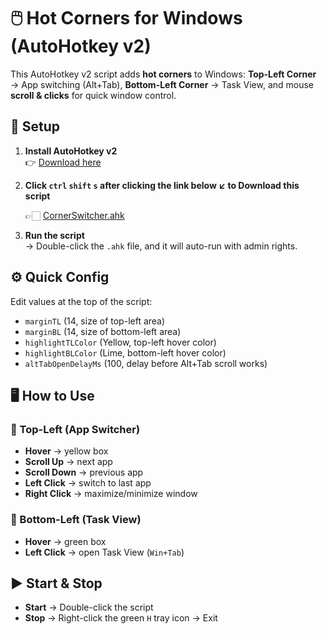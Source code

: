 # 🖱️ Hot Corners for Windows (AutoHotkey v2)

This AutoHotkey v2 script adds **hot corners** to Windows: **Top-Left Corner** → App switching (Alt+Tab), **Bottom-Left Corner** → Task View, and mouse **scroll & clicks** for quick window control.

## 🚀 Setup

1.  **Install AutoHotkey v2**  
    👉 [Download here](https://www.autohotkey.com/)
    
3.  **Click ` ctrl ` `shift` `s` after clicking the link below ↙️ to Download this script**
  
    👉🏻 [CornerSwitcher.ahk](https://github.com/shubham911-dell/CornerSwitcher/blob/main/CornerSwitcher.ahk)
   
5.  **Run the script**  
    → Double-click the `.ahk` file, and it will auto-run with admin rights.

## ⚙️ Quick Config

Edit values at the top of the script:
- `marginTL` (14, size of top-left area)
- `marginBL` (14, size of bottom-left area)
- `highlightTLColor` (Yellow, top-left hover color)
- `highlightBLColor` (Lime, bottom-left hover color)
- `altTabOpenDelayMs` (100, delay before Alt+Tab scroll works)

## 🖥️ How to Use

### 🔼 Top-Left (App Switcher)
- **Hover** → yellow box
- **Scroll Up** → next app
- **Scroll Down** → previous app
- **Left Click** → switch to last app
- **Right Click** → maximize/minimize window

### 🔽 Bottom-Left (Task View)
- **Hover** → green box
- **Left Click** → open Task View (`Win+Tab`)

## ▶️ Start & Stop

- **Start** → Double-click the script
- **Stop** → Right-click the green `H` tray icon → Exit

